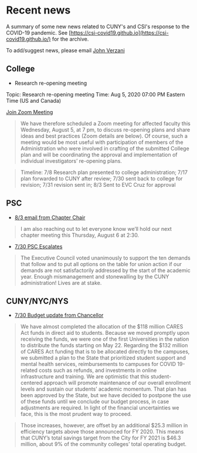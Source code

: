
# Recent news

A summary of some new news related to CUNY's and CSI's response to the COVID-19 pandemic. See [https://csi-covid19.github.io](https://csi-covid19.github.io/) for the archive.

To add/suggest news, please email [John Verzani](mailto:jverzani@gmail.com)

## College

* Research re-opening meeting

Topic: Research re-opening meeting
Time: Aug 5, 2020 07:00 PM Eastern Time (US and Canada)
 
[Join Zoom Meeting](https://gc-cuny.zoom.us/j/94878137289?pwd=VUVydUpscFF1ZlhzamxwK1NXSWNvUT09)

> We have therefore scheduled a Zoom meeting for affected faculty this Wednesday, August 5, at 7 pm, to discuss re-opening plans and share ideas and best practices (Zoom details are below). Of course, such a meeting would be most useful with participation of members of the Administration who were involved in crafting of the submitted College plan and will be coordinating the approval and implementation of individual investigators’ re-opening plans. 

> Timeline: 7/8 Research plan presented to college administration; 7/17 plan forwarded to CUNY after review; 7/30 sent back to college for revision; 7/31 revision sent in; 8/3 Sent to EVC Cruz for approval

## PSC

* [8/3 email from Chapter Chair](/PSC/8-3-cchair)

> I am also reaching out to let everyone know we’ll hold our next chapter meeting this Thursday, August 6 at 2:30. 

* [7/30 PSC Escalates](/PSC/7-30-escalate)

> The Executive Council voted unanimously to support the ten demands that follow and to put all options on the table for union action if our demands are not satisfactorily addressed by the start of the academic year. Enough mismanagement and stonewalling by the CUNY administration! Lives are at stake.



## CUNY/NYC/NYS

* [7/30 Budget update from Chancellor](/CUNY/7-30-fiscal)

> We have almost completed the allocation of the \$118 million CARES Act funds in direct aid to students. Because we moved promptly upon receiving the funds, we were one of the first Universities in the nation to distribute the funds starting on May 22. Regarding the \$132 million of CARES Act funding that is to be allocated directly to the campuses, we submitted a plan to the State that prioritized student support and mental health services, reimbursements to campuses for COVID 19-related costs such as refunds, and investments in online infrastructure and training. We are optimistic that this student-centered approach will promote maintenance of our overall enrollment levels and sustain our students’ academic momentum. That plan has been approved by the State, but we have decided to postpone the use of these funds until we conclude our budget process, in case adjustments are required. In light of the financial uncertainties we face, this is the most prudent way to proceed.

> Those increases, however, are offset by an additional \$25.3 million in efficiency targets above those announced for FY 2020. This means that CUNY’s total savings target from the City for FY 2021 is \$46.3 million, about 9% of the community colleges’ total operating budget.

